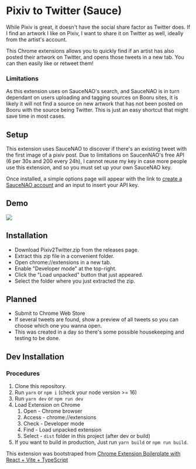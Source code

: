 # Pixiv to Twitter (Sauce)

While Pixiv is great, it doesn't have the social share factor as Twitter does. If I find an artwork I like on Pixiv, I want to share it on Twitter as well, ideally from the artist's account.

This Chrome extensions allows you to quickly find if an artist has also posted their artwork on Twitter, and opens those tweets in a new tab. You can then easily like or retweet them!

### Limitations <a name="limitations"></a>

As this extension uses on SauceNAO's search, and SauceNAO is in turn dependant on users uploading and tagging sources on Booru sites, it is likely it will not find a source on new artwork that has not been posted on Booru with the source being Twitter. This is just an easy shortcut that might save time in most cases.

## Setup <a name="setup"></a>

This extension uses SauceNAO to discover if there's an existing tweet with the first image of a pixiv post. Due to limitations on SaucenNAO's free API (6 per 30s and 200 every 24h), I cannot reuse my key in case more people use this extension, and so you must set up your own SauceNAO key.

Once installed, a simple options page will appear with the link to [create a SauceNAO account](https://saucenao.com/user.php) and an input to insert your API key.

## Demo <a name="demo"></a>

![](https://j.gifs.com/BNwqvN.gif)

## Installation

- Download Pixiv2Twitter.zip from the releases page.
- Extract this zip file in a convenient folder.
- Open chrome://extensions in a new tab.
- Enable "Developer mode" at the top-right.
- Click the "Load unpacked" button that just appeared.
- Select the folder where you just extracted the zip.

## Planned <a name="planned"></a>

- Submit to Chrome Web Store
- If several tweets are found, show a preview of all tweets so you can choose which one you wanna open.
- This was created in a day so there's some possible housekeeping and testing to be done.

## Dev Installation <a name="devinstallation"></a>

### Procedures <a name="procedures"></a>
1. Clone this repository.
3. Run `yarn` or `npm i` (check your node version >= 16)
4. Run `yarn dev` or `npm run dev`
5. Load Extension on Chrome
   1. Open - Chrome browser
   2. Access - chrome://extensions
   3. Check - Developer mode
   4. Find - Load unpacked extension
   5. Select - `dist` folder in this project (after dev or build)
6. If you want to build in production, Just run `yarn build` or `npm run build`.

This extension was bootstraped from [Chrome Extension Boilerplate with React + Vite + TypeScript](https://github.com/Jonghakseo/chrome-extension-boilerplate-react-vite)
